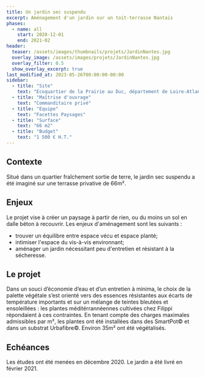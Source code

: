 ```yaml
---
title: Un jardin sec suspendu
excerpt: Aménagement d'un jardin sur un toit-terrasse Nantais
phases:
  - name: all
    start: 2020-12-01
    end: 2021-02
header:
  teaser: /assets/images/thumbnails/projets/JardinNantes.jpg
  overlay_image: /assets/images/projets/JardinNantes.jpg
  overlay_filter: 0.5
  show_overlay_excerpt: true
last_modified_at: 2023-05-26T00:00:00-00:00
sidebar:
  - title: "Site"
    text: "Ecoquartier de la Prairie au Duc, département de Loire-Atlantique (44)"
  - title: "Maîtrise d'ouvrage"
    text: "Commanditaire privé"
  - title: "Equipe"
    text: "Facettes Paysages"
  - title: "Surface"
    text: "66 m2"
  - title: "Budget"
    text: "1 500 € H.T."
---
```

## Contexte 

Situé dans un quartier fraîchement sortie de terre, le jardin sec suspendu a été imaginé sur une terrasse privative de 66m².


## Enjeux

Le projet vise à créer un paysage à partir de rien, ou du moins un sol en dalle béton à recouvrir.
Les enjeux d'aménagement sont les suivants :
* trouver un équilibre entre espace vécu et espace planté;
* intimiser l'espace du vis-à-vis environnant;
* aménager un jardin nécessitant peu d'entretien et résistant à la sécheresse.

## Le projet

Dans un souci d’économie d’eau et d’un entretien à minima, le choix de la palette végétale s’est orienté vers des essences résistantes aux écarts de température importants et sur un mélange de teintes bleutées et ensoleillées : les plantes méditérrannéennes cultivées chez Filippi répondaient à ces contraintes.
En tenant compte des charges maximales admissibles par m², les plantes ont été installées dans des SmartPot© et dans un substrat Urbafibre©.
Environ 35m² ont été végétalisés.

## Echéances

Les études ont été menées en décembre 2020.
Le jardin a été livré en février 2021.
